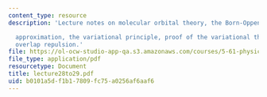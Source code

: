 ```yaml
---
content_type: resource
description: 'Lecture notes on molecular orbital theory, the Born-Oppenheimer

  approximation, the variational principle, proof of the variational theorem, and
  overlap repulsion.'
file: https://ol-ocw-studio-app-qa.s3.amazonaws.com/courses/5-61-physical-chemistry-fall-2007/b0101a5df1b17809fc75a0256af6aaf6_lecture28to29.pdf
file_type: application/pdf
resourcetype: Document
title: lecture28to29.pdf
uid: b0101a5d-f1b1-7809-fc75-a0256af6aaf6
---
```

